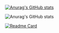 


<!-- **851039536/851039536** is a ✨ _special_ ✨ repository because its `README.md` (this file) appears on your GitHub profile.

Here are some ideas to get you started:

- 🔭 I’m currently working on ...
- 🌱 I’m currently learning ...
- 👯 I’m looking to collaborate on ...
- 🤔 I’m looking for help with ...
- 💬 Ask me about ...
- 📫 How to reach me: ...
- 😄 Pronouns: ...
- ⚡ Fun fact: ... -->


[![Anurag's GitHub stats](https://github-readme-stats.vercel.app/api?username=851039536)](https://github.com/851039536)

![Anurag's GitHub stats](https://github-readme-stats.vercel.app/api?username=851039536&show_icons=true&count_private=true)

[![Readme Card](https://github-readme-stats.vercel.app/api/pin/?username=anuraghazra&repo=github-readme-stats)](https://github.com/anuraghazra/github-readme-stats)
